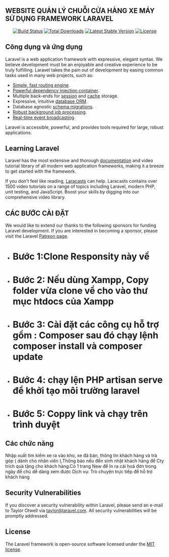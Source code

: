 ## WEBSITE QUẢN LÝ CHUỖI CỬA HÀNG XE MÁY SỬ DỤNG FRAMEWORK LARAVEL

<p align="center">
<a href="https://travis-ci.org/laravel/framework"><img src="https://travis-ci.org/laravel/framework.svg" alt="Build Status"></a>
<a href="https://packagist.org/packages/laravel/framework"><img src="https://poser.pugx.org/laravel/framework/d/total.svg" alt="Total Downloads"></a>
<a href="https://packagist.org/packages/laravel/framework"><img src="https://poser.pugx.org/laravel/framework/v/stable.svg" alt="Latest Stable Version"></a>
<a href="https://packagist.org/packages/laravel/framework"><img src="https://poser.pugx.org/laravel/framework/license.svg" alt="License"></a>
</p>

## Công dụng và ứng dụng

Laravel is a web application framework with expressive, elegant syntax. We believe development must be an enjoyable and creative experience to be truly fulfilling. Laravel takes the pain out of development by easing common tasks used in many web projects, such as:

- [Simple, fast routing engine](https://laravel.com/docs/routing).
- [Powerful dependency injection container](https://laravel.com/docs/container).
- Multiple back-ends for [session](https://laravel.com/docs/session) and [cache](https://laravel.com/docs/cache) storage.
- Expressive, intuitive [database ORM](https://laravel.com/docs/eloquent).
- Database agnostic [schema migrations](https://laravel.com/docs/migrations).
- [Robust background job processing](https://laravel.com/docs/queues).
- [Real-time event broadcasting](https://laravel.com/docs/broadcasting).

Laravel is accessible, powerful, and provides tools required for large, robust applications.

## Learning Laravel

Laravel has the most extensive and thorough [documentation](https://laravel.com/docs) and video tutorial library of all modern web application frameworks, making it a breeze to get started with the framework.

If you don't feel like reading, [Laracasts](https://laracasts.com) can help. Laracasts contains over 1500 video tutorials on a range of topics including Laravel, modern PHP, unit testing, and JavaScript. Boost your skills by digging into our comprehensive video library.

## CÁC BƯỚC CÀI ĐẶT

We would like to extend our thanks to the following sponsors for funding Laravel development. If you are interested in becoming a sponsor, please visit the Laravel [Patreon page](https://patreon.com/taylorotwell).

- # Bước 1:Clone Responsity này về
- # Bước 2: Nếu dùng Xampp, Copy folder vừa clone về cho vào thư mục htdocs của Xampp
- # Bước 3: Cài đặt các công cụ hỗ trợ gồm : Composer sau đó chạy lệnh composer install và composer update
- # Bước 4: chạy lện PHP artisan serve để khởi tạo môi trường laravel

- # Bước 5: Coppy link và chạy trên trình duyệt



## Các chức năng

Nhập xuất tìm kiếm xe ra vào kho, xe đã bán, thông tin khách hàng và trả góp ( dành cho nhân viên ),Thông báo nếu đến sinh nhật khách hàng để Cty trích quà tặng cho khách hàng.Có 1 trang New để In ra cái hoá đơn trong ngày để chủ dễ dàng xem được
Dịch vụ: Trò chuyện trực tiếp để hỗ trợ khách hàng

## Security Vulnerabilities

If you discover a security vulnerability within Laravel, please send an e-mail to Taylor Otwell via [taylor@laravel.com](mailto:taylor@laravel.com). All security vulnerabilities will be promptly addressed.

## License

The Laravel framework is open-source software licensed under the [MIT license](https://opensource.org/licenses/MIT).
